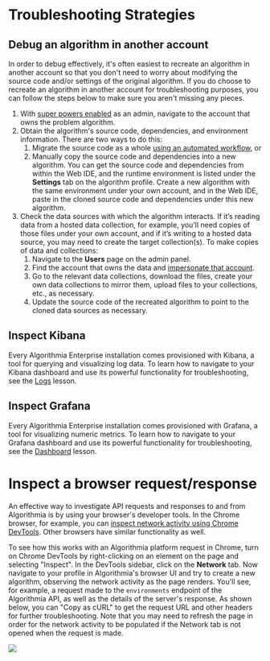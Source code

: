 # Troubleshooting Strategies

## Debug an algorithm in another account

In order to debug effectively, it's often easiest to recreate an algorithm in another account so that you don't need to worry about modifying the source code and/or settings of the original algorithm. If you do choose to recreate an algorithm in another account for troubleshooting purposes, you can follow the steps below to make sure you aren't missing any pieces.

1.  With [super powers enabled](https://training.algorithmia.com/exploring-the-admin-panel/687300#enabling-super-powers) as an admin, navigate to the account that owns the problem algorithm.
2.  Obtain the algorithm's source code, dependencies, and environment information. There are two ways to do this:
    1.  Migrate the source code as a whole [using an automated workflow](https://training.algorithmia.com/managing-advanced-workflows/768868#workflow-algorithm-migration-promotion), or
    2.  Manually copy the source code and dependencies into a new algorithm. You can get the source code and dependencies from within the Web IDE, and the runtime environment is listed under the **Settings** tab on the algorithm profile. Create a new algorithm with the same environment under your own account, and in the Web IDE, paste in the cloned source code and dependencies under this new algorithm.
3.  Check the data sources with which the algorithm interacts. If it’s reading data from a hosted data collection, for example, you’ll need copies of those files under your own account, and if it’s writing to a hosted data source, you may need to create the target collection(s). To make copies of data and collections:
    1.  Navigate to the **Users** page on the admin panel.
    2.  Find the account that owns the data and [impersonate that account](https://training.algorithmia.com/exploring-the-admin-panel/687300#impersonating-other-accounts).
    3.  Go to the relevant data collections, download the files, create your own data collections to mirror them, upload files to your collections, etc., as necessary.
    4.  Update the source code of the recreated algorithm to point to the cloned data sources as necessary.

## Inspect Kibana

Every Algorithmia Enterprise installation comes provisioned with Kibana, a tool for querying and visualizing log data. To learn how to navigate to your Kibana dashboard and use its powerful functionality for troubleshooting, see the [Logs](/exploring-the-admin-panel/687279) lesson.

## Inspect Grafana

Every Algorithmia Enterprise installation comes provisioned with Grafana, a tool for visualizing numeric metrics. To learn how to navigate to your Grafana dashboard and use its powerful functionality for troubleshooting, see the [Dashboard](/exploring-the-admin-panel/687276) lesson.

# Inspect a browser request/response

An effective way to investigate API requests and responses to and from Algorithmia is by using your browser's developer tools. In the Chrome browser, for example, you can [inspect network activity using Chrome DevTools](https://developers.google.com/web/tools/chrome-devtools/network). Other browsers have similar functionality as well.

To see how this works with an Algorithmia platform request in Chrome, turn on Chrome DevTools by right-clicking on an element on the page and selecting "Inspect". In the DevTools sidebar, click on the **Network** tab. Now navigate to your profile in Algorithmia's browser UI and try to create a new algorithm, observing the network activity as the page renders. You'll see, for example, a request made to the `environments` endpoint of the Algorithmia API, as well as the details of the server's response. As shown below, you can "Copy as cURL" to get the request URL and other headers for further troubleshooting. Note that you may need to refresh the page in order for the network activity to be populated if the Network tab is not opened when the request is made.

![]({{site.url}}/developers/images/post_images/algo-images-admin/algo-1628551260737.png)